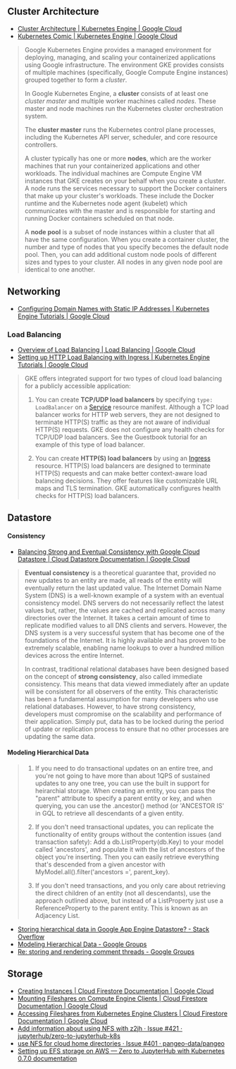 ## Cluster Architecture

* [Cluster Architecture | Kubernetes Engine | Google Cloud](https://cloud.google.com/kubernetes-engine/docs/concepts/cluster-architecture)
* [Kubernetes Comic | Kubernetes Engine | Google Cloud](https://cloud.google.com/kubernetes-engine/kubernetes-comic/)

> Google Kubernetes Engine provides a managed environment for deploying, managing, and scaling your containerized applications using Google infrastructure. The environment GKE provides consists of multiple machines (specifically, Google Compute Engine instances) grouped together to form a *cluster*.
>
> In Google Kubernetes Engine, a **cluster** consists of at least one *cluster master* and multiple worker machines called *nodes*. These master and node machines run the Kubernetes cluster orchestration system.
>
> The **cluster master** runs the Kubernetes control plane processes, including the Kubernetes API server, scheduler, and core resource controllers.
>
> A cluster typically has one or more **nodes**, which are the worker machines that run your containerized applications and other workloads. The individual machines are Compute Engine VM instances that GKE creates on your behalf when you create a cluster. A node runs the services necessary to support the Docker containers that make up your cluster's workloads. These include the Docker runtime and the Kubernetes node agent (kubelet) which communicates with the master and is responsible for starting and running Docker containers scheduled on that node.
>
> A **node pool** is a subset of node instances within a cluster that all have the same configuration. When you create a container cluster, the number and type of nodes that you specify becomes the default node pool. Then, you can add additional custom node pools of different sizes and types to your cluster. All nodes in any given node pool are identical to one another.

## Networking

* [Configuring Domain Names with Static IP Addresses | Kubernetes Engine Tutorials | Google Cloud](https://cloud.google.com/kubernetes-engine/docs/tutorials/configuring-domain-name-static-ip)
### Load Balancing

* [Overview of Load Balancing | Load Balancing | Google Cloud](https://cloud.google.com/load-balancing/docs/load-balancing-overview)
* [Setting up HTTP Load Balancing with Ingress | Kubernetes Engine Tutorials | Google Cloud](https://cloud.google.com/kubernetes-engine/docs/tutorials/http-balancer)

> GKE offers integrated support for two types of cloud load balancing for a publicly accessible application:
> 
> 1. You can create **TCP/UDP load balancers** by specifying `type: LoadBalancer` on a [Service](https://kubernetes.io/docs/concepts/services-networking/service/) resource manifest. Although a TCP load balancer works for HTTP web servers, they are not designed to terminate HTTP(S) traffic as they are not aware of individual HTTP(S) requests. GKE does not configure any health checks for TCP/UDP load balancers. See the Guestbook tutorial for an example of this type of load balancer.
> 
> 2. You can create **HTTP(S) load balancers** by using an [Ingress](https://kubernetes.io/docs/concepts/services-networking/ingress/) resource. HTTP(S) load balancers are designed to terminate HTTP(S) requests and can make better context-aware load balancing decisions. They offer features like customizable URL maps and TLS termination. GKE automatically configures health checks for HTTP(S) load balancers.


## Datastore
#### Consistency

* [Balancing Strong and Eventual Consistency with Google Cloud Datastore | Cloud Datastore Documentation | Google Cloud](https://cloud.google.com/datastore/docs/articles/balancing-strong-and-eventual-consistency-with-google-cloud-datastore/)

> **Eventual consistency** is a theoretical guarantee that, provided no new updates to an entity are made, all reads of the entity will eventually return the last updated value. The Internet Domain Name System (DNS) is a well-known example of a system with an eventual consistency model. DNS servers do not necessarily reflect the latest values but, rather, the values are cached and replicated across many directories over the Internet. It takes a certain amount of time to replicate modified values to all DNS clients and servers. However, the DNS system is a very successful system that has become one of the foundations of the Internet. It is highly available and has proven to be extremely scalable, enabling name lookups to over a hundred million devices across the entire Internet.
>
> In contrast, traditional relational databases have been designed based on the concept of **strong consistency**, also called immediate consistency. This means that data viewed immediately after an update will be consistent for all observers of the entity. This characteristic has been a fundamental assumption for many developers who use relational databases. However, to have strong consistency, developers must compromise on the scalability and performance of their application. Simply put, data has to be locked during the period of update or replication process to ensure that no other processes are updating the same data.
#### Modeling Hierarchical Data
> 1. If you need to do transactional updates on an entire tree, and you're not going to have more than about 1QPS of sustained updates to any one tree, you can use the built in support for heirarchial storage. When creating an entity, you can pass the "parent" attribute to specify a parent entity or key, and when querying, you can use the .ancestor() method (or 'ANCESTOR IS' in GQL to retrieve all descendants of a given entity.
> 
> 2. If you don't need transactional updates, you can replicate the functionality of entity groups without the contention issues (and transaction safety): Add a db.ListProperty(db.Key) to your model called 'ancestors', and populate it with the list of ancestors of the object you're inserting. Then you can easily retrieve everything that's descended from a given ancestor with MyModel.all().filter('ancestors =', parent_key).
> 
> 3. If you don't need transactions, and you only care about retrieving the direct children of an entity (not all descendants), use the approach outlined above, but instead of a ListProperty just use a ReferenceProperty to the parent entity. This is known as an Adjacency List.

* [Storing hierarchical data in Google App Engine Datastore? - Stack Overflow](https://stackoverflow.com/questions/1011814/storing-hierarchical-data-in-google-app-engine-datastore)
* [Modeling Hierarchical Data - Google Groups](http://groups.google.co.jp/group/google-appengine/browse_thread/thread/879cfff68bf9ab3f/)
* [Re: storing and rendering comment threads - Google Groups](https://groups.google.com/forum/#!topic/google-appengine/Vm1Rv4B64wE)

## Storage

* [Creating Instances | Cloud Firestore Documentation | Google Cloud](https://cloud.google.com/filestore/docs/creating-instances)
* [Mounting Fileshares on Compute Engine Clients | Cloud Firestore Documentation | Google Cloud](https://cloud.google.com/filestore/docs/mounting-fileshares)
* [Accessing Fileshares from Kubernetes Engine Clusters | Cloud Firestore Documentation | Google Cloud](https://cloud.google.com/filestore/docs/accessing-fileshares)
* [Add information about using NFS with z2jh · Issue #421 · jupyterhub/zero-to-jupyterhub-k8s](https://github.com/jupyterhub/zero-to-jupyterhub-k8s/issues/421)
* [use NFS for cloud home directories · Issue #401 · pangeo-data/pangeo](https://github.com/pangeo-data/pangeo/issues/401)
* [Setting up EFS storage on AWS — Zero to JupyterHub with Kubernetes 0.7.0 documentation](https://zero-to-jupyterhub.readthedocs.io/en/stable/amazon/efs_storage.html)

